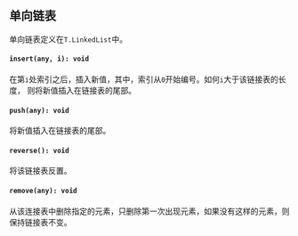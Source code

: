 <a name="t"></a>

<a name="linkedlist"></a>
## 单向链表
单向链表定义在`T.LinkedList`中。

#### `insert(any, i): void`
在第`i`处索引之后，插入新值，其中，索引从`0`开始编号。如何`i`大于该链接表的长度，
则将新值插入在链接表的尾部。
#### `push(any): void`
将新值插入在链接表的尾部。
#### `reverse(): void`
将该链接表反置。
#### `remove(any): void`
从该连接表中删除指定的元素，只删除第一次出现元素，如果没有这样的元素，则保持链接表不变。

<!--[Back to top](#t)-->